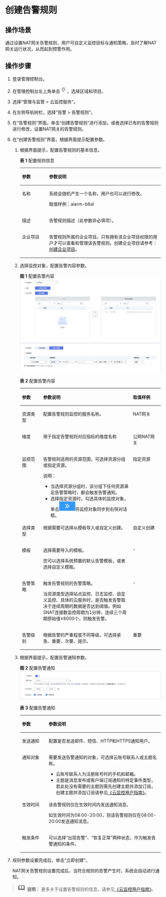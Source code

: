 # 创建告警规则<a name="zh-cn_topic_0113772081"></a>

## 操作场景<a name="zh-cn_topic_0201532920_section38299792222911"></a>

通过设置NAT网关告警规则，用户可自定义监控目标与通知策略，及时了解NAT网关运行状况，从而起到预警作用。

## 操作步骤<a name="zh-cn_topic_0201532920_section7969360222918"></a>

1.  登录管理控制台。
2.  在管理控制台左上角单击![](figures/icon-region.png)，选择区域和项目。
3.  选择“管理与监管 \> 云监控服务”。
4.  在左侧导航树栏，选择“告警 \> 告警规则”。
5.  在“告警规则”界面，单击“创建告警规则”进行添加，或者选择已有的告警规则进行修改，设置NAT网关的告警规则。
6.  在“创建告警规则”界面，根据界面提示配置参数。
    1.  根据界面提示，配置告警规则的基本信息。

        **表 1**  配置规则信息

        <a name="zh-cn_topic_0201532920_table17694105411317"></a>
        <table><thead align="left"><tr id="zh-cn_topic_0201532920_row18694135418312"><th class="cellrowborder" valign="top" width="19.21%" id="mcps1.2.3.1.1"><p id="zh-cn_topic_0201532920_p4694195463111"><a name="zh-cn_topic_0201532920_p4694195463111"></a><a name="zh-cn_topic_0201532920_p4694195463111"></a>参数</p>
        </th>
        <th class="cellrowborder" valign="top" width="80.78999999999999%" id="mcps1.2.3.1.2"><p id="zh-cn_topic_0201532920_p12694175417314"><a name="zh-cn_topic_0201532920_p12694175417314"></a><a name="zh-cn_topic_0201532920_p12694175417314"></a>参数说明</p>
        </th>
        </tr>
        </thead>
        <tbody><tr id="zh-cn_topic_0201532920_row17694105423111"><td class="cellrowborder" valign="top" width="19.21%" headers="mcps1.2.3.1.1 "><p id="zh-cn_topic_0201532920_p7694854113110"><a name="zh-cn_topic_0201532920_p7694854113110"></a><a name="zh-cn_topic_0201532920_p7694854113110"></a>名称</p>
        </td>
        <td class="cellrowborder" valign="top" width="80.78999999999999%" headers="mcps1.2.3.1.2 "><p id="zh-cn_topic_0201532920_p469414543310"><a name="zh-cn_topic_0201532920_p469414543310"></a><a name="zh-cn_topic_0201532920_p469414543310"></a>系统会随机产生一个名称，用户也可以进行修改。</p>
        <p id="zh-cn_topic_0201532920_p596775521914"><a name="zh-cn_topic_0201532920_p596775521914"></a><a name="zh-cn_topic_0201532920_p596775521914"></a>取值样例：alarm-b6al</p>
        </td>
        </tr>
        <tr id="zh-cn_topic_0201532920_row13694165413316"><td class="cellrowborder" valign="top" width="19.21%" headers="mcps1.2.3.1.1 "><p id="zh-cn_topic_0201532920_p6694115493116"><a name="zh-cn_topic_0201532920_p6694115493116"></a><a name="zh-cn_topic_0201532920_p6694115493116"></a>描述</p>
        </td>
        <td class="cellrowborder" valign="top" width="80.78999999999999%" headers="mcps1.2.3.1.2 "><p id="zh-cn_topic_0201532920_p0694954103120"><a name="zh-cn_topic_0201532920_p0694954103120"></a><a name="zh-cn_topic_0201532920_p0694954103120"></a>告警规则描述（此参数非必填项）。</p>
        </td>
        </tr>
        <tr id="zh-cn_topic_0201532920_row73291535102612"><td class="cellrowborder" valign="top" width="19.21%" headers="mcps1.2.3.1.1 "><p id="zh-cn_topic_0201532920_p157352063456"><a name="zh-cn_topic_0201532920_p157352063456"></a><a name="zh-cn_topic_0201532920_p157352063456"></a>企业项目</p>
        </td>
        <td class="cellrowborder" valign="top" width="80.78999999999999%" headers="mcps1.2.3.1.2 "><p id="zh-cn_topic_0201532920_p1730219522"><a name="zh-cn_topic_0201532920_p1730219522"></a><a name="zh-cn_topic_0201532920_p1730219522"></a>告警规则所属的企业项目。只有拥有该企业项目权限的用户才可以查看和管理该告警规则。创建企业项目请参考：<a href="https://support.huaweicloud.com/usermanual-em/zh-cn_topic_0108763964.html" target="_blank" rel="noopener noreferrer">创建企业项目</a>。</p>
        </td>
        </tr>
        </tbody>
        </table>

    2.  选择监控对象，配置告警内容参数。

        **图 1**  配置告警内容<a name="zh-cn_topic_0201532920_fig1674320252422"></a>  
        ![](figures/配置告警内容.png "配置告警内容")

        **表 2**  配置告警内容

        <a name="zh-cn_topic_0201532920_table1951189104216"></a>
        <table><thead align="left"><tr id="zh-cn_topic_0201532920_row79491995423"><th class="cellrowborder" valign="top" width="14.99%" id="mcps1.2.4.1.1"><p id="zh-cn_topic_0201532920_p1694917913426"><a name="zh-cn_topic_0201532920_p1694917913426"></a><a name="zh-cn_topic_0201532920_p1694917913426"></a>参数</p>
        </th>
        <th class="cellrowborder" valign="top" width="63.71%" id="mcps1.2.4.1.2"><p id="zh-cn_topic_0201532920_p79496924210"><a name="zh-cn_topic_0201532920_p79496924210"></a><a name="zh-cn_topic_0201532920_p79496924210"></a>参数说明</p>
        </th>
        <th class="cellrowborder" valign="top" width="21.3%" id="mcps1.2.4.1.3"><p id="zh-cn_topic_0201532920_p139491990425"><a name="zh-cn_topic_0201532920_p139491990425"></a><a name="zh-cn_topic_0201532920_p139491990425"></a>取值样例</p>
        </th>
        </tr>
        </thead>
        <tbody><tr id="zh-cn_topic_0201532920_row17949393429"><td class="cellrowborder" valign="top" width="14.99%" headers="mcps1.2.4.1.1 "><p id="zh-cn_topic_0201532920_p19949592427"><a name="zh-cn_topic_0201532920_p19949592427"></a><a name="zh-cn_topic_0201532920_p19949592427"></a>资源类型</p>
        </td>
        <td class="cellrowborder" valign="top" width="63.71%" headers="mcps1.2.4.1.2 "><p id="zh-cn_topic_0201532920_p89497934220"><a name="zh-cn_topic_0201532920_p89497934220"></a><a name="zh-cn_topic_0201532920_p89497934220"></a>配置告警规则监控的服务名称。</p>
        </td>
        <td class="cellrowborder" valign="top" width="21.3%" headers="mcps1.2.4.1.3 "><p id="zh-cn_topic_0201532920_p19494917424"><a name="zh-cn_topic_0201532920_p19494917424"></a><a name="zh-cn_topic_0201532920_p19494917424"></a>NAT网关</p>
        </td>
        </tr>
        <tr id="zh-cn_topic_0201532920_row895014917429"><td class="cellrowborder" valign="top" width="14.99%" headers="mcps1.2.4.1.1 "><p id="zh-cn_topic_0201532920_p12949993427"><a name="zh-cn_topic_0201532920_p12949993427"></a><a name="zh-cn_topic_0201532920_p12949993427"></a>维度</p>
        </td>
        <td class="cellrowborder" valign="top" width="63.71%" headers="mcps1.2.4.1.2 "><p id="zh-cn_topic_0201532920_p1694918915428"><a name="zh-cn_topic_0201532920_p1694918915428"></a><a name="zh-cn_topic_0201532920_p1694918915428"></a>用于指定告警规则对应指标的维度名称</p>
        </td>
        <td class="cellrowborder" valign="top" width="21.3%" headers="mcps1.2.4.1.3 "><p id="zh-cn_topic_0201532920_p5949129174211"><a name="zh-cn_topic_0201532920_p5949129174211"></a><a name="zh-cn_topic_0201532920_p5949129174211"></a>公网NAT网关</p>
        </td>
        </tr>
        <tr id="zh-cn_topic_0201532920_row9950199425"><td class="cellrowborder" valign="top" width="14.99%" headers="mcps1.2.4.1.1 "><p id="zh-cn_topic_0201532920_p1695069174215"><a name="zh-cn_topic_0201532920_p1695069174215"></a><a name="zh-cn_topic_0201532920_p1695069174215"></a>监控范围</p>
        </td>
        <td class="cellrowborder" valign="top" width="63.71%" headers="mcps1.2.4.1.2 "><p id="zh-cn_topic_0201532920_p595012916426"><a name="zh-cn_topic_0201532920_p595012916426"></a><a name="zh-cn_topic_0201532920_p595012916426"></a>告警规则适用的资源范围，可选择资源分组或指定资源。</p>
        <div class="note" id="zh-cn_topic_0201532920_note1895019910426"><a name="zh-cn_topic_0201532920_note1895019910426"></a><a name="zh-cn_topic_0201532920_note1895019910426"></a><span class="notetitle"> 说明： </span><div class="notebody"><a name="zh-cn_topic_0201532920_ul895019914215"></a><a name="zh-cn_topic_0201532920_ul895019914215"></a><ul id="zh-cn_topic_0201532920_ul895019914215"><li>当选择资源分组时，该分组下任何资源满足告警策略时，都会触发告警通知。</li><li>选择指定资源时，勾选具体的监控对象，单击<a name="zh-cn_topic_0201532920_image1935911824313"></a><a name="zh-cn_topic_0201532920_image1935911824313"></a><span><img id="zh-cn_topic_0201532920_image1935911824313" src="figures/icon-rightArrow.png"></span>将监控对象同步到右侧对话框。</li></ul>
        </div></div>
        </td>
        <td class="cellrowborder" valign="top" width="21.3%" headers="mcps1.2.4.1.3 "><p id="zh-cn_topic_0201532920_p1195016918422"><a name="zh-cn_topic_0201532920_p1195016918422"></a><a name="zh-cn_topic_0201532920_p1195016918422"></a>指定资源</p>
        </td>
        </tr>
        <tr id="zh-cn_topic_0201532920_row5951139154215"><td class="cellrowborder" valign="top" width="14.99%" headers="mcps1.2.4.1.1 "><p id="zh-cn_topic_0201532920_p49501692426"><a name="zh-cn_topic_0201532920_p49501692426"></a><a name="zh-cn_topic_0201532920_p49501692426"></a>选择类型</p>
        </td>
        <td class="cellrowborder" valign="top" width="63.71%" headers="mcps1.2.4.1.2 "><p id="zh-cn_topic_0201532920_p1295099124214"><a name="zh-cn_topic_0201532920_p1295099124214"></a><a name="zh-cn_topic_0201532920_p1295099124214"></a>根据需要可选择从模板导入或自定义创建。</p>
        </td>
        <td class="cellrowborder" valign="top" width="21.3%" headers="mcps1.2.4.1.3 "><p id="zh-cn_topic_0201532920_p995019910423"><a name="zh-cn_topic_0201532920_p995019910423"></a><a name="zh-cn_topic_0201532920_p995019910423"></a>自定义创建</p>
        </td>
        </tr>
        <tr id="zh-cn_topic_0201532920_row1095129204217"><td class="cellrowborder" valign="top" width="14.99%" headers="mcps1.2.4.1.1 "><p id="zh-cn_topic_0201532920_p189513916422"><a name="zh-cn_topic_0201532920_p189513916422"></a><a name="zh-cn_topic_0201532920_p189513916422"></a>模板</p>
        </td>
        <td class="cellrowborder" valign="top" width="63.71%" headers="mcps1.2.4.1.2 "><p id="zh-cn_topic_0201532920_p795116910422"><a name="zh-cn_topic_0201532920_p795116910422"></a><a name="zh-cn_topic_0201532920_p795116910422"></a>选择需要导入的模板。</p>
        <p id="zh-cn_topic_0201532920_p83209532920"><a name="zh-cn_topic_0201532920_p83209532920"></a><a name="zh-cn_topic_0201532920_p83209532920"></a>您可以选择系统预置的默认告警模板，或者选择自定义模板。</p>
        </td>
        <td class="cellrowborder" valign="top" width="21.3%" headers="mcps1.2.4.1.3 "><p id="zh-cn_topic_0201532920_p169511293424"><a name="zh-cn_topic_0201532920_p169511293424"></a><a name="zh-cn_topic_0201532920_p169511293424"></a>-</p>
        </td>
        </tr>
        <tr id="zh-cn_topic_0201532920_row89519954220"><td class="cellrowborder" valign="top" width="14.99%" headers="mcps1.2.4.1.1 "><p id="zh-cn_topic_0201532920_p1951159164214"><a name="zh-cn_topic_0201532920_p1951159164214"></a><a name="zh-cn_topic_0201532920_p1951159164214"></a>告警策略</p>
        </td>
        <td class="cellrowborder" valign="top" width="63.71%" headers="mcps1.2.4.1.2 "><p id="zh-cn_topic_0201532920_p9951189154217"><a name="zh-cn_topic_0201532920_p9951189154217"></a><a name="zh-cn_topic_0201532920_p9951189154217"></a>触发告警规则的告警策略。</p>
        <p id="zh-cn_topic_0201532920_p10661061173"><a name="zh-cn_topic_0201532920_p10661061173"></a><a name="zh-cn_topic_0201532920_p10661061173"></a>当资源类型选择站点监控、日志监控、自定义监控、具体的云服务时，是否触发告警取决于连续周期的数据是否达到阈值。例如SNAT连接数监控周期为1分钟，连续三个周期原始值≥8000个，则触发告警。</p>
        </td>
        <td class="cellrowborder" valign="top" width="21.3%" headers="mcps1.2.4.1.3 "><p id="zh-cn_topic_0201532920_p29511797423"><a name="zh-cn_topic_0201532920_p29511797423"></a><a name="zh-cn_topic_0201532920_p29511797423"></a>-</p>
        </td>
        </tr>
        <tr id="zh-cn_topic_0201532920_row5951129114220"><td class="cellrowborder" valign="top" width="14.99%" headers="mcps1.2.4.1.1 "><p id="zh-cn_topic_0201532920_p179518918423"><a name="zh-cn_topic_0201532920_p179518918423"></a><a name="zh-cn_topic_0201532920_p179518918423"></a>告警级别</p>
        </td>
        <td class="cellrowborder" valign="top" width="63.71%" headers="mcps1.2.4.1.2 "><p id="zh-cn_topic_0201532920_p169511919421"><a name="zh-cn_topic_0201532920_p169511919421"></a><a name="zh-cn_topic_0201532920_p169511919421"></a>根据告警的严重程度不同等级，可选择紧急、重要、次要、提示。</p>
        </td>
        <td class="cellrowborder" valign="top" width="21.3%" headers="mcps1.2.4.1.3 "><p id="zh-cn_topic_0201532920_p12951098425"><a name="zh-cn_topic_0201532920_p12951098425"></a><a name="zh-cn_topic_0201532920_p12951098425"></a>重要</p>
        </td>
        </tr>
        </tbody>
        </table>

    3.  根据界面提示，配置告警通知参数。

        **图 2**  配置告警通知<a name="zh-cn_topic_0201532920_fig458094616420"></a>  
        ![](figures/配置告警通知.png "配置告警通知")

        **表 3**  配置告警通知

        <a name="zh-cn_topic_0201532920_table54161352427"></a>
        <table><thead align="left"><tr id="zh-cn_topic_0201532920_row13415173554216"><th class="cellrowborder" valign="top" width="18.87%" id="mcps1.2.3.1.1"><p id="zh-cn_topic_0201532920_p174151835174212"><a name="zh-cn_topic_0201532920_p174151835174212"></a><a name="zh-cn_topic_0201532920_p174151835174212"></a>参数</p>
        </th>
        <th class="cellrowborder" valign="top" width="81.13%" id="mcps1.2.3.1.2"><p id="zh-cn_topic_0201532920_p13415123594216"><a name="zh-cn_topic_0201532920_p13415123594216"></a><a name="zh-cn_topic_0201532920_p13415123594216"></a>参数说明</p>
        </th>
        </tr>
        </thead>
        <tbody><tr id="zh-cn_topic_0201532920_row3415103514420"><td class="cellrowborder" valign="top" width="18.87%" headers="mcps1.2.3.1.1 "><p id="zh-cn_topic_0201532920_p1741553594216"><a name="zh-cn_topic_0201532920_p1741553594216"></a><a name="zh-cn_topic_0201532920_p1741553594216"></a>发送通知</p>
        </td>
        <td class="cellrowborder" valign="top" width="81.13%" headers="mcps1.2.3.1.2 "><p id="zh-cn_topic_0201532920_p1641523534216"><a name="zh-cn_topic_0201532920_p1641523534216"></a><a name="zh-cn_topic_0201532920_p1641523534216"></a>配置是否发送邮件、短信、HTTP和HTTPS通知用户。</p>
        </td>
        </tr>
        <tr id="zh-cn_topic_0201532920_row42651257134517"><td class="cellrowborder" valign="top" width="18.87%" headers="mcps1.2.3.1.1 "><p id="zh-cn_topic_0201532920_p1441533517421"><a name="zh-cn_topic_0201532920_p1441533517421"></a><a name="zh-cn_topic_0201532920_p1441533517421"></a>通知对象</p>
        </td>
        <td class="cellrowborder" valign="top" width="81.13%" headers="mcps1.2.3.1.2 "><p id="zh-cn_topic_0201532920_p1741725011112"><a name="zh-cn_topic_0201532920_p1741725011112"></a><a name="zh-cn_topic_0201532920_p1741725011112"></a>需要发送告警通知的对象，可选择云账号联系人或主题名称。</p>
        <a name="zh-cn_topic_0201532920_ul15465311191116"></a><a name="zh-cn_topic_0201532920_ul15465311191116"></a><ul id="zh-cn_topic_0201532920_ul15465311191116"><li>云账号联系人为注册账号时的手机和邮箱。</li><li>主题是消息发布或客户端订阅通知的特定事件类型，若此处没有需要的主题则需先创建主题并添加订阅，创建主题并添加订阅请参见<a href="https://support.huaweicloud.com/usermanual-ces/ces_01_0069.html" target="_blank" rel="noopener noreferrer">《云监控用户指南》</a>。</li></ul>
        </td>
        </tr>
        <tr id="zh-cn_topic_0201532920_row18415153564213"><td class="cellrowborder" valign="top" width="18.87%" headers="mcps1.2.3.1.1 "><p id="zh-cn_topic_0201532920_p1241513574211"><a name="zh-cn_topic_0201532920_p1241513574211"></a><a name="zh-cn_topic_0201532920_p1241513574211"></a>生效时间</p>
        </td>
        <td class="cellrowborder" valign="top" width="81.13%" headers="mcps1.2.3.1.2 "><p id="zh-cn_topic_0201532920_p11415123518423"><a name="zh-cn_topic_0201532920_p11415123518423"></a><a name="zh-cn_topic_0201532920_p11415123518423"></a>该告警规则仅在生效时间内发送通知消息。</p>
        <p id="zh-cn_topic_0201532920_p44151435144210"><a name="zh-cn_topic_0201532920_p44151435144210"></a><a name="zh-cn_topic_0201532920_p44151435144210"></a>如生效时间为08:00-20:00，则该告警规则仅在08:00-20:00发送通知消息。</p>
        </td>
        </tr>
        <tr id="zh-cn_topic_0201532920_row1416153504210"><td class="cellrowborder" valign="top" width="18.87%" headers="mcps1.2.3.1.1 "><p id="zh-cn_topic_0201532920_p0415235174219"><a name="zh-cn_topic_0201532920_p0415235174219"></a><a name="zh-cn_topic_0201532920_p0415235174219"></a>触发条件</p>
        </td>
        <td class="cellrowborder" valign="top" width="81.13%" headers="mcps1.2.3.1.2 "><p id="zh-cn_topic_0201532920_p141617354423"><a name="zh-cn_topic_0201532920_p141617354423"></a><a name="zh-cn_topic_0201532920_p141617354423"></a>可以选择“出现告警”、“恢复正常”两种状态，作为触发告警通知的条件。</p>
        </td>
        </tr>
        </tbody>
        </table>

7.  规则参数设置完成后，单击“立即创建”。

    NAT网关告警规则设置完成后，当符合规则的告警产生时，系统会自动进行通知。


>![](public_sys-resources/icon-note.gif) **说明：** 
>更多关于设置告警规则的信息，请参见[《云监控用户指南》](https://support.huaweicloud.com/usermanual-ces/ces_01_0073.html)。

